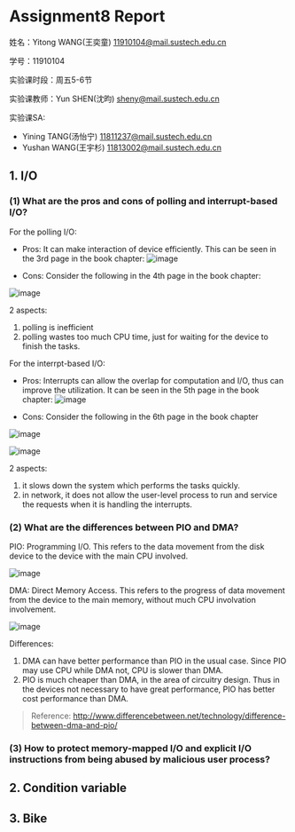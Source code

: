 # Assignment8 Report
姓名：Yitong WANG(王奕童) 11910104@mail.sustech.edu.cn

学号：11910104

实验课时段：周五5-6节

实验课教师：Yun SHEN(沈昀) sheny@mail.sustech.edu.cn

实验课SA:
- Yining TANG(汤怡宁) 11811237@mail.sustech.edu.cn
- Yushan WANG(王宇杉) 11813002@mail.sustech.edu.cn

## 1. I/O

### (1) What are the pros and cons of polling and interrupt-based I/O?

For the polling I/O:
- Pros: It can make interaction of device efficiently. This can be seen in the 3rd page in the book chapter:
![image](https://user-images.githubusercontent.com/64548919/168814485-f2d38d9c-e93e-4be6-9e16-25def5308014.png)

- Cons: Consider the following in the 4th page in the book chapter:

![image](https://user-images.githubusercontent.com/64548919/168805625-c667b595-8936-4b10-a0d6-4bed6c374333.png)

2 aspects:
1. polling is inefficient
2. polling wastes too much CPU time, just for waiting for the device to finish the tasks.

For the interrpt-based I/O:
- Pros: Interrupts can allow the overlap for computation and I/O, thus can improve the utilization. It can be seen in the 5th page in the book chapter:
![image](https://user-images.githubusercontent.com/64548919/168814648-98da3ab8-3a3c-45d3-bab7-c187a500bedb.png)

- Cons: Consider the following in the 6th page in the book chapter

![image](https://user-images.githubusercontent.com/64548919/168811896-18bf7306-5fe3-49d0-95ea-f05ed30597aa.png)

![image](https://user-images.githubusercontent.com/64548919/168812083-e7ad0105-a07b-4f0c-834c-d5a04a8476a3.png)

2 aspects:
1. it slows down the system which performs the tasks quickly.
2. in network, it does not allow the user-level process to run and service the requests when it is handling the interrupts.


### (2) What are the differences between PIO and DMA?
PIO: Programming I/O. This refers to the data movement from the disk device to the device with the main CPU involved.

![image](https://user-images.githubusercontent.com/64548919/168821508-168f3504-aa35-4d3a-a959-ef96b7adca01.png)


DMA: Direct Memory Access. This refers to the progress of data movement from the device to the main memory, without much CPU involvation involvement.

![image](https://user-images.githubusercontent.com/64548919/168821411-09962561-3d94-4206-a726-5dafd293b74d.png)

Differences:
1. DMA can have better performance than PIO in the usual case. Since PIO may use CPU while DMA not, CPU is slower than DMA.
2. PIO is much cheaper than DMA, in the area of circuitry design. Thus in the devices not necessary to have great performance, PIO has better cost performance than DMA.

> Reference: http://www.differencebetween.net/technology/difference-between-dma-and-pio/

### (3) How to protect memory-mapped I/O and explicit I/O instructions from being abused by malicious user process?
## 2. Condition variable
## 3. Bike
